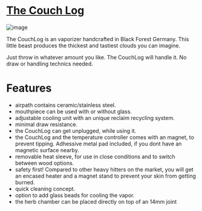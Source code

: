 # [The Couch Log](https://www.420eng.com/)

![image](https://user-images.githubusercontent.com/104687767/166182980-030d0cac-e76a-4d19-a0a7-f5df512222f6.png)

The CouchLog is an vaporizer handcrafted in Black Forest Germany. 
This little beast produces the thickest and tastiest clouds you can imagine. 


Just throw in whatever amount you like. The CouchLog will handle it. 
No draw or handling technics needed. 

# Features
- airpath contains ceramic/stainless steel.
- mouthpiece can be used with or without glass.
- adjustable cooling unit with an unique reclaim recycling system.
- minimal draw resistance.
- the CouchLog can get unplugged, while using it.
- the CouchLog and the temperature controller comes with an magnet, to prevent tipping. Adhessive metal pad included, if you dont have an magnetic surface nearby.
- removable heat sleeve, for use in close conditions and to switch between wood options.
- safety first! Compared to other heavy hitters on the market, you will get an encased heater and a magnet stand to prevent your skin from getting burned.
- quick cleaning concept.
- option to add glass beads for cooling the vapor. 
- the herb chamber can be placed directly on top of an 14mm joint 
